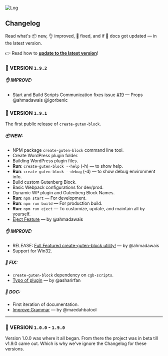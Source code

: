 ![Log](http://on.ahmda.ws/osUz/c)

## Changelog

Read what's 📦 new, 👌 improved, 🐛 fixed, and  if 📖 docs got updated — in the latest version.


👉  Read how to [**update to the latest version**](https://github.com/ahmadawais/create-guten-block#updating-to-new-releases)!

### 🔰 VERSION `1.9.2`

##### 👌 IMPROVE:

- Start and Build Scripts Communication fixes issue [#19](https://github.com/ahmadawais/create-guten-block/issues/19) — Props @ahmadawais @igorbenic

### 🦁 VERSION `1.9.1`

The first public release of `create-guten-block`.

##### 📦 NEW:

- NPM package `create-guten-block` command line tool.
- Create WordPress plugin folder.
- Building WordPress plugin files.
- **Run**: `create-guten-block --help` (-h) — to show help.
- **Run**: `create-guten-block --debug` (-d) — to show debug environment info.
- Build custom Gutenberg Block.
- Basic Webpack configurations for dev/prod.
- Dynamic WP plugin and Gutenberg Block Names.
- **Run**: `npm start` — For development.
- **Run**: `npm run build` — For production build.
- **Run**: `npm run eject` — To customize, update, and maintain all by yourself.
- [Eject Feature](https://github.com/ahmadawais/create-guten-block/pull/1) — by @ahmadawais

##### 👌 IMPROVE:

- RELEASE: [Full Featured create-guten-block utility!](https://github.com/ahmadawais/create-guten-block/pull/3) — by @ahmadawais
- Support for Win32.

##### 🐛 FIX:

- `create-guten-block` dependency on `cgb-scripts`.
- [Typo of plugin](https://github.com/ahmadawais/create-guten-block/pull/8) — by @asharirfan

##### 📖 DOC:

- First iteration of documentation.
- [Improve Grammar](https://github.com/ahmadawais/create-guten-block/pull/4) — by @maedahbatool

---


### 🐨 VERSION `1.0.0` - `1.9.0`
Version 1.0.0 was where it all began. From there the project was in beta till v1.9.0 came out. Which is why we've ignore the Changelog for these versions.
